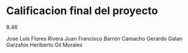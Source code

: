 # Calificacion final del proyecto 
8.46

Jose Luis Flores Rivera
Juan Francisco Barron Camacho
Gerardo Galan Garzafox
Heriberto Gil Morales
